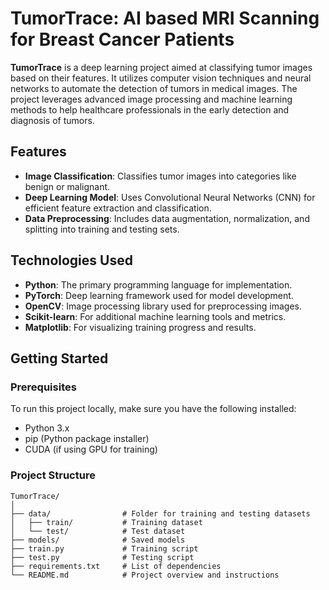 # TumorTrace: AI based MRI Scanning for Breast Cancer Patients

**TumorTrace** is a deep learning project aimed at classifying tumor images based on their features. It utilizes computer vision techniques and neural networks to automate the detection of tumors in medical images. The project leverages advanced image processing and machine learning methods to help healthcare professionals in the early detection and diagnosis of tumors.

## Features
- **Image Classification**: Classifies tumor images into categories like benign or malignant.
- **Deep Learning Model**: Uses Convolutional Neural Networks (CNN) for efficient feature extraction and classification.
- **Data Preprocessing**: Includes data augmentation, normalization, and splitting into training and testing sets.

## Technologies Used
- **Python**: The primary programming language for implementation.
- **PyTorch**: Deep learning framework used for model development.
- **OpenCV**: Image processing library used for preprocessing images.
- **Scikit-learn**: For additional machine learning tools and metrics.
- **Matplotlib**: For visualizing training progress and results.

## Getting Started

### Prerequisites
To run this project locally, make sure you have the following installed:
- Python 3.x
- pip (Python package installer)
- CUDA (if using GPU for training)


### Project Structure
```
TumorTrace/
│
├── data/                # Folder for training and testing datasets
│   ├── train/           # Training dataset
│   └── test/            # Test dataset
├── models/              # Saved models
├── train.py             # Training script
├── test.py              # Testing script
├── requirements.txt     # List of dependencies
└── README.md            # Project overview and instructions
```
